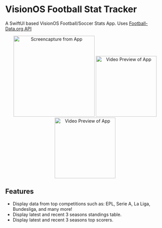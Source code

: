 # VisionOS Football Stat Tracker

A SwiftUI based VisionOS Football/Soccer Stats App.
Uses [Football-Data.org API](https://www.football-data.org)

<p align="center">
<img width="256" alt="Screencapture from App" src="https://github.com/kumarannathan/VisionOS-Football-Stats-Tracker/assets/98358804/961291b3-0731-49c5-a118-e08df2d98ca8">
  <img height="192" alt="Video Preview of App" src="https://github.com/kumarannathan/VisionOS-Football-Stats-Tracker/assets/98358804/6f00a45e-6e29-4fce-b75d-06f3b7939523">
   <img height="192" alt="Video Preview of App" src="https://github.com/kumarannathan/VisionOS-Football-Stats-Tracker/assets/98358804/90781cb9-833a-4928-9330-b4f78c057f20">
</p>





## Features

- Display data from top competitions such as: EPL, Serie A, La Liga, Bundesliga, and many more!
- Display latest and recent 3 seasons standings table.
- Display latest and recent 3 seasons top scorers.

